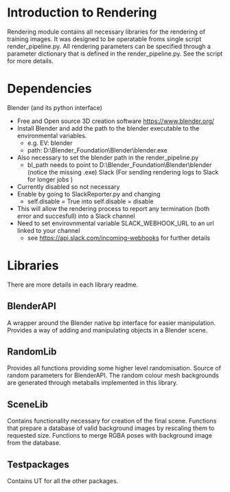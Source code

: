 # Introduction to Rendering

Rendering module contains all necessary libraries for the rendering of training images. It was designed to be operatable
froms single script render_pipeline.py. All rendering parameters can be specified through a parameter dictionary that 
is defined in the render_pipeline.py. See the script for more details.

# Dependencies
Blender (and its python interface) 
- Free and Open source 3D creation software https://www.blender.org/
- Install Blender and add the path to the blender executable to the environmental variables.
    - e.g. EV: blender
    - path: D:\Blender_Foundation\Blender\blender.exe 
- Also necessary to set the blender path in the render_pipeline.py
    - bl_path needs to point to  D:\Blender_Foundation\Blender\blender (notice the missing .exe)
Slack (For sending rendering logs to Slack for longer jobs )
- Currently disabled so not necessary
- Enable by going to SlackReporter.py and changing 
    - self.disable = True into self.disable = disable
- This will allow the rendering process to report any termination (both error and succesfull) into a Slack channel
- Need to set envirovnmental variable SLACK_WEBHOOK_URL to an url linked to your channel
    - see https://api.slack.com/incoming-webhooks for further details






# Libraries
There are more details in each library readme.

## BlenderAPI

A wrapper around the Blender native bp interface for easier manipulation. 
Provides a way of adding and manipulating objects in a Blender scene.

## RandomLib

Provides all functions providing some higher level randomisation. Source of random parameters for BlenderAPI.
The random colour mesh backgrounds are generated through metaballs implemented in this library.

## SceneLib

Contains functionality necessary for creation of the final scene.
Functions that prepare a database of valid background images by rescaling them to requested size.
Functions to merge RGBA poses with background image from the database. 

## Testpackages

Contains UT for all the other packages.



